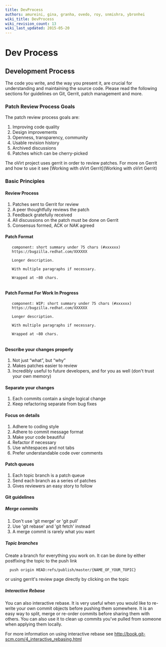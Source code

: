 ```yaml
---
title: DevProcess
authors: amureini, gina, granha, ovedo, roy, snmishra, ybronhei
wiki_title: DevProcess
wiki_revision_count: 13
wiki_last_updated: 2015-05-20
---
```


# Dev Process

## Development Process

The code you write, and the way you present it, are crucial for understanding and maintaining the source code. Please read the following sections for guidelines on Git, Gerrit, patch management and more.

### Patch Review Process Goals

The patch review process goals are:

1.  Improving code quality
2.  Design improvements
3.  Openness, transparency, community
4.  Usable revision history
5.  Archived discussions
6.  Patches which can be cherry-picked

The oVirt project uses gerrit in order to review patches. For more on Gerrit and how to use it see [Working with oVirt Gerrit](Working with oVirt Gerrit)

### Basic Principles

#### Review Process

1.  Patches sent to Gerrit for review
2.  A peer thoughtfully reviews the patch
3.  Feedback gratefully received
4.  All discussions on the patch must be done on Gerrit
5.  Consensus formed, ACK or NAK agreed

#### Patch Format

       component: short summary under 75 chars (#xxxxxx)
       https://bugzilla.redhat.com/XXXXXX
       
       Longer description.
       
       With multiple paragraphs if necessary.
       
       Wrapped at ~80 chars.
       

#### Patch Format For Work In Progress

       component: WIP: short summary under 75 chars (#xxxxxx)
       https://bugzilla.redhat.com/XXXXXX
       
       Longer description.
       
       With multiple paragraphs if necessary.
       
       Wrapped at ~80 chars.
       

#### Describe your changes properly

1.  Not just “what”, but “why”
2.  Makes patches easier to review
3.  Incredibly useful to future developers, and for you as well (don't trust your own memory)

#### Separate your changes

1.  Each commits contain a single logical change
2.  Keep refactoring separate from bug fixes

#### Focus on details

1.  Adhere to coding style
2.  Adhere to commit message format
3.  Make your code beautiful
4.  Refactor if necessary
5.  Use whitespaces and not tabs
6.  Prefer understandable code over comments

#### Patch queues

1.  Each topic branch is a patch queue
2.  Send each branch as a series of patches
3.  Gives reviewers an easy story to follow

#### Git guidelines

##### Merge commits

1.  Don't use 'git merge' or 'git pull'
2.  Use 'git rebase' and 'git fetch' instead
3.  A merge commit is rarely what you want

##### Topic branches

Create a branch for everything you work on. It can be done by either postfixing the topic to the push link

      push origin HEAD:refs/publish/master/{NAME_OF_YOUR_TOPIC}

or using gerrit's review page directly by clicking on the topic

##### Interactive Rebase

You can also interactive rebase. It is very useful when you would like to re-write your own commit objects before pushing them somewhere. It is an easy way to split, merge or re-order commits before sharing them with others. You can also use it to clean up commits you've pulled from someone when applying them locally.

For more information on using interactive rebase see <http://book.git-scm.com/4_interactive_rebasing.html>
